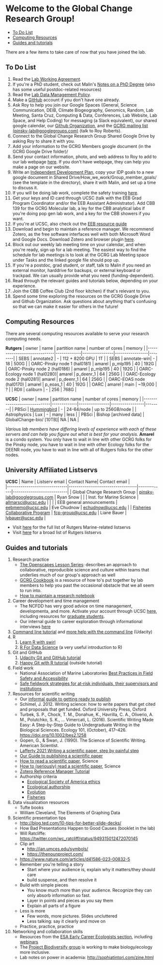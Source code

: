 Welcome to the Global Change Research Group!
================

-   [To Do List](#to-do-list)
-   [Computing Resources](#computing-resources)
-   [Guides and tutorials](#guides-and-tutorials)

There are a few items to take care of now that you have joined the lab.

To Do List
----------

1.  Read the [Lab Working Agreement](https://github.com/pinskylab/how_we_work/blob/master/working_agreement.md).
2.  If you're a PhD student, check out Malin's [Notes on a PhD Degree](phd_guide.md) (also has some useful postdoc-related resources)
1.  Read the [Lab Data Management Policy](https://github.com/pinskylab/policies/blob/master/data-management.md).
1.  Make a [GitHub](https://github.com/) account if you don't have one already.
1.  Ask Roy to help you join our Google Spaces (General, Science Communication, DEIB, Climate Biogeography, Genomics, Random, Lab Meeting, Santa Cruz, Computing & Data, Conferences, Lab Website, Lab Space, and Help Coding) for messaging (a Slack equivalent), our shared google calendar, our [Github Organization](https://github.com/pinskylab), and the [GCRG mailing list (pinsky-lab@googlegroups.com)](https://groups.google.com/forum/#!forum/pinsky-lab) (talk to Roy Roberts).
1.  Connect to the Global Change Research Group Shared Google Drive by asking Roy to share it with you.
1.  Add your information to the GCRG Members google document (in the GCRG Google Drive folder)/
1.  Send your contact information, photo, and web address to Roy to add to our lab webpage [here](https://globalchange.sites.ucsc.edu/people/). If you don't have  webpage, they can help you make a page on our website.
1.  Write an [Independent Development Plan](https://myidp.sciencecareers.org), copy your IDP goals to a new google document in Shared Drive/How_we_work/Group_member_goals/ (see the template in the directory), share it with Malin, and set up a time to discuss it.
1.  If you will be doing lab work, complete the safety training [here](https://sites.google.com/ucsc.edu/eeb/About-Coastal-Campus/environmental-health-safety).
1.  Get your keys and ID card through UCSC (talk with the EEB Grad Program Coordinator and/or the EEB Assistant Administrator). Add CBB 139 for the GCRG Molecular lab, a ley for the CBB analytical labs if you're doing pop gen lab work, and a key for the CBB showers if you want.
1.  If you're at UCSC, also check out the [EEB resource guide](https://sites.google.com/ucsc.edu/eeb/home)
1.  Download and begin to maintain a reference manager. We recommend Zotero, as the free software interfaces well with both Microsoft Word and Google Docs. Download Zotero and browser plugin [here](https://www.zotero.org/download/).  
1.  Block out our weekly lab meeting time on your calendar, and when you're ready, sign up for a lab meeting.  The easiest way to find the schedule for lab meetings is to look at the GCRG Lab Meeting space under Tasks and the linked google file should pop up.
2.  If you're a postdoc, grad student, or staff, talk to Malin if you need an external monitor, harddrive for backups, or external keyboard or trackpad. We can usually provide what you need (funding-dependent).
1.  Read through the relevant guides and tutorials below, depending on your experience.
2.  Join the CBB Coffee Club (2nd floor kitchen) if that's relevant to you.
1.  Spend some time exploring the resources on the GCRG Google Drive and Github Organization. Ask questions about anything that's confusing so that we can make it easier for others in the future!

Computing Resources
-------------------
There are several computing resources available to serve your research computing needs.

**Rutgers**
| owner                        | name        | partition name | number of cores | memory |
|------------------------------|-------------|----------------|-----------------|--------|
| SEBS                         | annotate2   | -              | 112 + 8200 GPU  | 1T   |
| SEBS                         | annotate-win| -              | 18              | 500G   |
| OARC-Pinsky node 1 (hal0181) | amarel      | p_mlp195       | 40              | 192G   |
| OARC-Pinsky node 2 (hal0186) | amarel      | p_mlp195       | 40              | 192G   |
| OARC-Ecology node 1 (hal0280)| amarel      | p_deenr_1      | 64              | 256G   |
| OARC-Ecology node 2 (hal0281)| amarel      | p_deenr_1      | 64              | 256G   |
| OARC-EOAS node (hal0170)     | amarel      | p_eoas_1       | 40              | 192G   |
| OARC                         | amarel      | main           | ~19,000         | ?      |
| RDII                         | caliburn    | -              | 256             | 768G   |

**UCSC**
| owner                        | name        | partition name | number of cores | memory |
|------------------------------|-------------|----------------|-----------------|--------|
| PBSci                         | [Hummingbird](https://hummingbird.ucsc.edu/)    | -              | 24-64/node              | up to 256GB/node   |
| Astrophysics | Lux | - | many | less |
| PBSci | Bishop [archived data] | GlobalChange-bio/ [10TB]| NA | NA |

*Various lab members have differing levels of experience with each of these servers and can help you figure out what is best for your analysis.*
**Amarel** is a condo system. You only have to wait in line with other GCRG folks for the Pinsky node, you have to wait in line with other Ecology folks for the DEENR node, you have to wait in line with all of Rutgers folks for the other nodes.

University Affiliated Listservs 
-------------------------------
**UCSC**
| Name                          | Listserv email                    | Contact Name| Contact email              |       
|-------------------------------|-----------------------------------|-------------|----------------------------|
| Global Change Research Group  | pinsky-lab@googlegroups.com       | Ryan Snow  |   |
| Inst. for Marine Science | allmarsci@ucsc.edu | | |
| EEB general announcements | eebmemo@ucsc.edu | Eve Chudnow | echudnow@ucsc.edu |
| [Fisheries Collaborative Program](https://fisheries.ucsc.edu/) | fcp-group@ucsc.edu | Liane Bauer | lybauer@ucsc.edu |

- Visit [here](https://mailman.marine.rutgers.edu/mailman/listinfo) for the full list of Rutgers Marine-related listservs 
- Visit [here](https://email.rutgers.edu/mailman/listinfo/) for a broad list of Rutgers listservs


Guides and tutorials
--------------------

1.  Research practice
    - [The Openscapes Lesson Series](https://openscapes.github.io/series/): describes an approach to collaborative, reproducible science and culture within teams that underlies much of our group's approach as well
    - [GCRG Cookbook](https://github.com/pinskylab/pinskylab_methods/blob/master/cookbook.md) is a resource of how to's put together by lab members to help you past the occasional obstacle that we all seem to run into.
    - [How to maintain a research notebook](https://github.com/pinskylab/pinskylab_methods/blob/master/labmgt/how_to_lab_notebook.md)
2.  Career development and time management
    - The NCFDD has very good advice on time management, developmenta, and more. Activate your account through UCSC [here](https://senate.ucsc.edu/committees/cca-committee-on-career-advising/faculty-career-resources/facultydevelopmentdiversity.html), including resources for [graduate students](https://www.ncfdd.org/dissertation-success-members).
    - Our internal guide to career exploration through informational interviews [here](https://docs.google.com/document/d/1a9fugAIbOm7FOpVz20j6yqjanqHpD-qDq6aK99iUGzQ/edit?usp=sharing)
1.  [Command line tutorial](https://www.udacity.com/wiki/ud775/command-line-instructions) and [more help with the command line](https://classroom.udacity.com/courses/ud595/lessons/4597278561/concepts/46968695970923) (Udacity)
1. R
    1. [Learn R with swirl](https://www.google.com/url?sa=t&rct=j&q=&esrc=s&source=web&cd=1&cad=rja&uact=8&ved=2ahUKEwiy_cfso8HhAhXETN8KHWo_CncQFjAAegQIAhAB&url=http%3A%2F%2Fswirlstats.com%2F&usg=AOvVaw3d7sWweo5vI4J_7LZ2Dl0I)
    1. [R For Data Science](https://r4ds.hadley.nz/) (a very useful introduction to R)
1.  Git and GitHub
    1.  [Udacity Git and GitHub tutorial](https://classroom.udacity.com/courses/ud775)
    2.  [Happy Git with R tutorial](https://happygitwithr.com) (outside tutorial)
1. Field work
    - National Association of Marine Laboratories [Best Practices in Field Safety and Accessibility](https://www.naml.org/resources/reports/Best%20Practices%20in%20Field%20Trip%20Safety%20and%20Accessibility.pdf)
    - [Safe fieldwork strategies for at-risk individuals, their supervisors and institutions](https://doi.org/10.1038/s41559-020-01328-5)
3. Resources for scientific writing
    - Our [informal guide to getting ready to publish](https://docs.google.com/document/d/15q_Qw06gNehdCAzu22vJ1iVoOiz6w6kt05WYgOSiCjw/edit?usp=sharing)
    - Schimel, J. 2012. Writing science: how to write papers that get cited and proposals that get funded. Oxford University Press, Oxford
    - Turbek, S. P., Chock, T. M., Donahue, K., Havrilla, C. A., Oliverio, A. M., Polutchko, S. K., … Vimercati, L. (2016). Scientific Writing Made Easy: A Step-by-Step Guide to Undergraduate Writing in the Biological Sciences. Ecology 101, (October), 417–426. https://doi.org/10.1002/bes2.1258
    - Gopen, G., & Swan, J. (1990). The Science of Scientific Writing. American Scientist.
    - [Lafferty 2021 Writing a scientific paper, step by painful step](https://trophiccascades.forestry.oregonstate.edu/sites/trophic/files/Lafferty_WritingScientificPaper.pdf)
    - [Our Guide to publishing a scientific paper](https://docs.google.com/document/d/13vteuDK5kebjaW6GBUpV5ja0cuZhxStb83vnjjMq-Rg/edit?usp=sharing)
    - [How to read a scientific paper](https://www.science.org/content/article/how-read-scientific-paper-rev2), Science
    - [How to (seriously) read a scientific paper](https://www.science.org/content/article/how-seriously-read-scientific-paper), Science
    - [Zotero Reference Manager Tutorial](https://www.youtube.com/watch?v=q6-YOPS1xY4)
    - Authorship criteria
    	- [Ecological Society of America ethics](https://www.esa.org/about/code-of-ethics/)
     	- [Ecological authorship](https://esajournals.onlinelibrary.wiley.com/doi/abs/10.1890/1540-9295%282006%294%5B435%3AAIEAAA%5D2.0.CO%3B2)
     	- [Evolution](https://onlinelibrary-wiley-com.proxy.libraries.rutgers.edu/page/journal/15585646/homepage/forauthors.html#authorship)
      	- [Fisheries](https://fisheries.org/books-journals/writing-tools/authorship-guidelines/)	
1. Data visualization resources
    - Tufte books
    - William Cleveland, The Elements of Graphing Data
1. Scientific presentation tips
   - http://blog.ted.com/10-tips-for-better-slide-decks/
   - How Bad Presentations Happen to Good Causes (booklet in the lab)
   - Will Ratcliffe: https://twitter.com/wc_ratcliff/status/949315012472070145
   - Clip art
   		- http://ian.umces.edu/symbols/
   		- https://thenounproject.com/
   - https://www.nature.com/articles/d41586-023-00832-5
   - Remember you're telling a story
   		- Start where your audience is, explain why it matters/they should care
   		- build suspense, and then resolve it
   - Build with simple pieces
   		- You know much more than your audience. Recognize they can only absorb information so fast.
   		- Layer in points and pieces as you say them
   		- Explain all parts of a figure
   - Less is more
   		- Few words, more pictures. Slides uncluttered
   		- Less talking: say it clearly and move on
   - Practice, practice, practice 
3. Networking and collaboration skills
   - Resources from the [ESA Early Career Ecologists section](http://esa.org/earlycareer/resources/), including [webinars](https://vimeo.com/esaearlycareerecologist)
   - The [Project Biodiversify group](https://projectbiodiversify.org/) is working to make biology/ecology more inclusive.
   - Lab notes on power in academia: http://sophiatintori.com/zine.html


<!--1.  [Collaborative Writing Guide]()-->
<!--1.  [Time Management Guide]()-->
